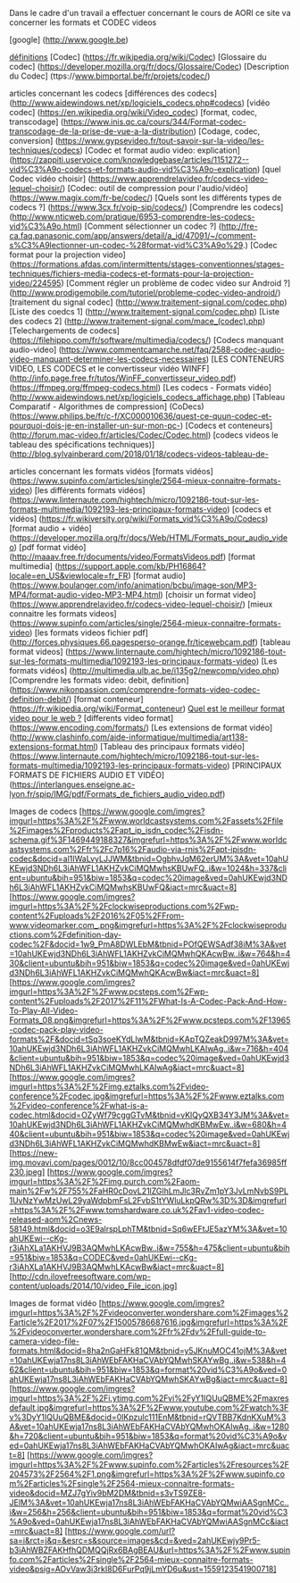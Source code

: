 Dans le cadre d'un travail a effectuer concernant le cours de AORI ce site va concerner les formats et CODEC videos


[google] (http://www.google.be) 

[définitions](definitions.md) 
[Codec] (https://fr.wikipedia.org/wiki/Codec)
[Glossaire du codec] (https://developer.mozilla.org/fr/docs/Glossaire/Codec)
[Description du Codec] (ttps://www.bimportal.be/fr/projets/codec/)

articles concernant les codecs
[différences des codecs] (http://www.aidewindows.net/xp/logiciels_codecs.php#codecs)
[vidéo codec] (https://en.wikipedia.org/wiki/Video_codec)
[format, codec, transcodage] (https://www.inis.qc.ca/cours/344/Format-codec-transcodage-de-la-prise-de-vue-a-la-distribution)
[Codage, codec, conversion] (https://www.gypsevideo.fr/tout-savoir-sur-la-video/les-techniques/codecs)
[Codec et format audio video: explication] (https://zappiti.uservoice.com/knowledgebase/articles/1151272--vid%C3%A9o-codecs-et-formats-audio-vid%C3%A9o-explication)
[quel Codec vidéo choisir] (https://www.apprendrelavideo.fr/codecs-video-lequel-choisir/)
[Codec: outil de compression pour l'audio/vidéo] (https://www.magix.com/fr-be/codec/)
[Quels sont les différents types de codecs ?] (https://www.3cx.fr/voip-sip/codecs/)
[Comprendre les codecs] (http://www.nticweb.com/pratique/6953-comprendre-les-codecs-vid%C3%A9o.html)
[Comment sélectionner un codec ?] (http://fre-ca.faq.panasonic.com/app/answers/detail/a_id/47091/~/comment-s%C3%A9lectionner-un-codec-%28format-vid%C3%A9o%29.)
[Codec format pour la projection video] (https://formations.afdas.com/intermittents/stages-conventionnes/stages-techniques/fichiers-media-codecs-et-formats-pour-la-projection-video/224595)
[Comment régler un problème de codec video sur Android ?] (http://www.prodigemobile.com/tutoriel/probleme-codec-video-android/)
[traitement du signal codec] (http://www.traitement-signal.com/codec.php)
[Liste des coedcs 1]  (http://www.traitement-signal.com/codec.php)
[Liste des codecs 2] (http://www.traitement-signal.com/mace_(codec).php)
[Telechargements de codecs] (https://filehippo.com/fr/software/multimedia/codecs/)
[Codecs manquant audio-video] (https://www.commentcamarche.net/faq/2588-codec-audio-video-manquant-determiner-les-codecs-necessaires)
[LES CONTENEURS VIDEO, LES CODECS et le convertisseur vidéo WINFF] (http://info.page.free.fr/tutos/WinFF_convertisseur_video.pdf)
(https://ffmpeg.org/ffmpeg-codecs.html)
[Les codecs - Formats vidéo] (http://www.aidewindows.net/xp/logiciels_codecs_affichage.php)
[Tableau Comparatif - Algorithmes de compression] (CoDecs)(https://www.philips.be/fr/c-f/XC000010636/quest-ce-quun-codec-et-pourquoi-dois-je-en-installer-un-sur-mon-pc-)
[Codecs et conteneurs] (http://forum.mac-video.fr/articles/Codec/Codec.html)
[codecs videos le tableau des spécifications techniques)] (http://blog.sylvainberard.com/2018/01/18/codecs-videos-tableau-de-

articles concernant les formats vidéos
[formats vidéos] (https://www.supinfo.com/articles/single/2564-mieux-connaitre-formats-video)
[les différents formats vidéos] (https://www.linternaute.com/hightech/micro/1092186-tout-sur-les-formats-multimedia/1092193-les-principaux-formats-video)
[codecs et vidéos] (https://fr.wikiversity.org/wiki/Formats_vid%C3%A9o/Codecs)
[format audio + vidéo] (https://developer.mozilla.org/fr/docs/Web/HTML/Formats_pour_audio_video)
[pdf format vidéo] (http://maaav.free.fr/documents/video/FormatsVideos.pdf)
[format multimedia] (https://support.apple.com/kb/PH16864?locale=en_US&viewlocale=fr_FR)
[format audio] (https://www.boulanger.com/info/animation/bcbu/image-son/MP3-MP4/format-audio-video-MP3-MP4.html)
[choisir un format video] (https://www.apprendrelavideo.fr/codecs-video-lequel-choisir/)
[mieux connaitre les formats videos] (https://www.supinfo.com/articles/single/2564-mieux-connaitre-formats-video)
[les formats videos fichier pdf] (http://forces.physiques.66.pagesperso-orange.fr/ticewebcam.pdf)
[tableau format videos] (https://www.linternaute.com/hightech/micro/1092186-tout-sur-les-formats-multimedia/1092193-les-principaux-formats-video)
[Les formats vidéos] (http://multimedia.ulb.ac.be/i135g2/newcomp/video.php)
[Comprendre les formats video: debit, definition] (https://www.nikonpassion.com/comprendre-formats-video-codec-definition-debit/)
[format conteneur] (https://fr.wikipedia.org/wiki/Format_conteneur)
[Quel est le meilleur format video pour le web ?](https://www.kalyzee.com/quel-meilleur-format-video-web/)
[differents video format] (https://www.encoding.com/formats/)
[Les extensions de format vidéo] (http://www.clashinfo.com/aide-informatique/multimedia/art138-extensions-format.html)
[Tableau des principaux formats vidéo] (https://www.linternaute.com/hightech/micro/1092186-tout-sur-les-formats-multimedia/1092193-les-principaux-formats-video)
[PRINCIPAUX FORMATS DE FICHIERS AUDIO ET VIDÉO] (https://interlangues.enseigne.ac-lyon.fr/spip/IMG/pdf/Formats_de_fichiers_audio_video.pdf)

Images de codecs
[https://www.google.com/imgres?imgurl=https%3A%2F%2Fwww.worldcastsystems.com%2Fassets%2Ffile%2Fimages%2Fproducts%2Fapt_ip_isdn_codec%2Fisdn-schema.gif%3F1469449188327&imgrefurl=https%3A%2F%2Fwww.worldcastsystems.com%2Ffr%2Fc7p16%2Faudio-via-rnis%2Fapt-ipisdn-codec&docid=al1IWaLvyLJJWM&tbnid=OgbhvJqM62erUM%3A&vet=10ahUKEwjd3NDh6L3iAhWFL1AKHZvkCiMQMwhsKBUwFQ..i&w=1024&h=337&client=ubuntu&bih=951&biw=1853&q=codec%20image&ved=0ahUKEwjd3NDh6L3iAhWFL1AKHZvkCiMQMwhsKBUwFQ&iact=mrc&uact=8]
[https://www.google.com/imgres?imgurl=https%3A%2F%2Fclockwiseproductions.com%2Fwp-content%2Fuploads%2F2016%2F05%2FFrom-www.videomarker.com_.png&imgrefurl=https%3A%2F%2Fclockwiseproductions.com%2Fdefinition-day-codec%2F&docid=1w9_PmA8DWLEbM&tbnid=POfQEWSAdf38iM%3A&vet=10ahUKEwjd3NDh6L3iAhWFL1AKHZvkCiMQMwhQKAcwBw..i&w=764&h=430&client=ubuntu&bih=951&biw=1853&q=codec%20image&ved=0ahUKEwjd3NDh6L3iAhWFL1AKHZvkCiMQMwhQKAcwBw&iact=mrc&uact=8]
[https://www.google.com/imgres?imgurl=https%3A%2F%2Fwww.pcsteps.com%2Fwp-content%2Fuploads%2F2017%2F11%2FWhat-Is-A-Codec-Pack-And-How-To-Play-All-Video-Formats_08.png&imgrefurl=https%3A%2F%2Fwww.pcsteps.com%2F13965-codec-pack-play-video-formats%2F&docid=tSq3soeKYdLlwM&tbnid=KApTQZeakD997M%3A&vet=10ahUKEwjd3NDh6L3iAhWFL1AKHZvkCiMQMwhLKAIwAg..i&w=716&h=404&client=ubuntu&bih=951&biw=1853&q=codec%20image&ved=0ahUKEwjd3NDh6L3iAhWFL1AKHZvkCiMQMwhLKAIwAg&iact=mrc&uact=8]
[https://www.google.com/imgres?imgurl=https%3A%2F%2Fimg.eztalks.com%2Fvideo-conference%2Fcodec.jpg&imgrefurl=https%3A%2F%2Fwww.eztalks.com%2Fvideo-conference%2Fwhat-is-a-codec.html&docid=OZyWf79cggGTvM&tbnid=vKlQyQXB34Y3JM%3A&vet=10ahUKEwjd3NDh6L3iAhWFL1AKHZvkCiMQMwhdKBMwEw..i&w=680&h=440&client=ubuntu&bih=951&biw=1853&q=codec%20image&ved=0ahUKEwjd3NDh6L3iAhWFL1AKHZvkCiMQMwhdKBMwEw&iact=mrc&uact=8]
[https://new-img.movavi.com/pages/0012/10/8cc004578dfdf07de9155614f7fefa36985ff230.jpeg]
[https://www.google.com/imgres?imgurl=https%3A%2F%2Fimg.purch.com%2Faom-main%2Fw%2F755%2FaHR0cDovL21lZGlhLmJlc3RvZm1pY3JvLmNvbS9PL1UvNzYwMzUwL29yaWdpbmFsL2FvbS1tYWluLkpQRw%3D%3D&imgrefurl=https%3A%2F%2Fwww.tomshardware.co.uk%2Fav1-video-codec-released-aom%2Cnews-58149.html&docid=o3E9alrspLphTM&tbnid=Sq6wEFtJE5azYM%3A&vet=10ahUKEwi--cKg-r3iAhXLa1AKHVJ9B3AQMwhLKAcwBw..i&w=755&h=475&client=ubuntu&bih=951&biw=1853&q=CODEC&ved=0ahUKEwi--cKg-r3iAhXLa1AKHVJ9B3AQMwhLKAcwBw&iact=mrc&uact=8]
[http://cdn.ilovefreesoftware.com/wp-content/uploads/2014/10/video_File_icon.jpg]

Images de format vidéo
[https://www.google.com/imgres?imgurl=https%3A%2F%2Fvideoconverter.wondershare.com%2Fimages%2Farticle%2F2017%2F07%2F15005786687616.jpg&imgrefurl=https%3A%2F%2Fvideoconverter.wondershare.com%2Ffr%2Fdv%2Ffull-guide-to-camera-video-file-formats.html&docid=8ha2nGaHFk81QM&tbnid=y5JKnuMOC41ojM%3A&vet=10ahUKEwja17ns8L3iAhWEbFAKHaCVAbYQMwhSKAYwBg..i&w=538&h=462&client=ubuntu&bih=951&biw=1853&q=format%20vid%C3%A9o&ved=0ahUKEwja17ns8L3iAhWEbFAKHaCVAbYQMwhSKAYwBg&iact=mrc&uact=8]
[https://www.google.com/imgres?imgurl=https%3A%2F%2Fi.ytimg.com%2Fvi%2FyY1IQUuQBME%2Fmaxresdefault.jpg&imgrefurl=https%3A%2F%2Fwww.youtube.com%2Fwatch%3Fv%3DyY1IQUuQBME&docid=0lKpzulc111EnM&tbnid=rQVTBB7KdnKXuM%3A&vet=10ahUKEwja17ns8L3iAhWEbFAKHaCVAbYQMwhOKAIwAg..i&w=1280&h=720&client=ubuntu&bih=951&biw=1853&q=format%20vid%C3%A9o&ved=0ahUKEwja17ns8L3iAhWEbFAKHaCVAbYQMwhOKAIwAg&iact=mrc&uact=8]
[https://www.google.com/imgres?imgurl=https%3A%2F%2Fwww.supinfo.com%2Farticles%2Fresources%2F204573%2F2564%2F1.png&imgrefurl=https%3A%2F%2Fwww.supinfo.com%2Farticles%2Fsingle%2F2564-mieux-connaitre-formats-video&docid=MZJ7gYiv9bM2DM&tbnid=s3vTS9ZE8-JElM%3A&vet=10ahUKEwja17ns8L3iAhWEbFAKHaCVAbYQMwiAASgnMCc..i&w=256&h=256&client=ubuntu&bih=951&biw=1853&q=format%20vid%C3%A9o&ved=0ahUKEwja17ns8L3iAhWEbFAKHaCVAbYQMwiAASgnMCc&iact=mrc&uact=8]
[https://www.google.com/url?sa=i&rct=j&q=&esrc=s&source=images&cd=&ved=2ahUKEwjy9Pr5-b3iAhWBZFAKHfhQDMQQjRx6BAgBEAU&url=https%3A%2F%2Fwww.supinfo.com%2Farticles%2Fsingle%2F2564-mieux-connaitre-formats-video&psig=AOvVaw3i3rkI8D6FurPq9jLmYD6u&ust=1559123541900718]
